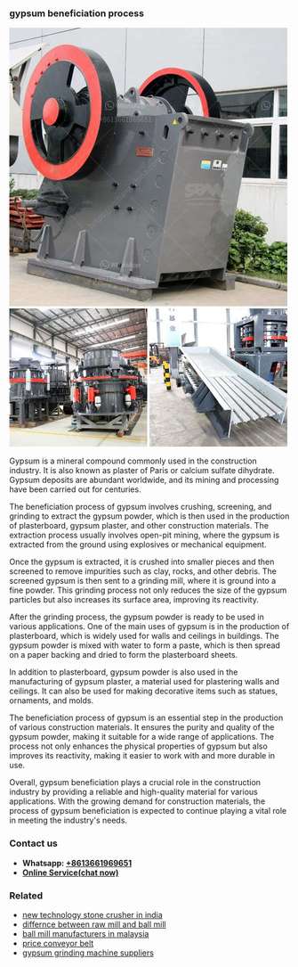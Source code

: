 <h3>gypsum beneficiation process</h3><img src='1708589587.jpg' alt=''><p>Gypsum is a mineral compound commonly used in the construction industry. It is also known as plaster of Paris or calcium sulfate dihydrate. Gypsum deposits are abundant worldwide, and its mining and processing have been carried out for centuries.</p><p>The beneficiation process of gypsum involves crushing, screening, and grinding to extract the gypsum powder, which is then used in the production of plasterboard, gypsum plaster, and other construction materials. The extraction process usually involves open-pit mining, where the gypsum is extracted from the ground using explosives or mechanical equipment.</p><p>Once the gypsum is extracted, it is crushed into smaller pieces and then screened to remove impurities such as clay, rocks, and other debris. The screened gypsum is then sent to a grinding mill, where it is ground into a fine powder. This grinding process not only reduces the size of the gypsum particles but also increases its surface area, improving its reactivity.</p><p>After the grinding process, the gypsum powder is ready to be used in various applications. One of the main uses of gypsum is in the production of plasterboard, which is widely used for walls and ceilings in buildings. The gypsum powder is mixed with water to form a paste, which is then spread on a paper backing and dried to form the plasterboard sheets.</p><p>In addition to plasterboard, gypsum powder is also used in the manufacturing of gypsum plaster, a material used for plastering walls and ceilings. It can also be used for making decorative items such as statues, ornaments, and molds.</p><p>The beneficiation process of gypsum is an essential step in the production of various construction materials. It ensures the purity and quality of the gypsum powder, making it suitable for a wide range of applications. The process not only enhances the physical properties of gypsum but also improves its reactivity, making it easier to work with and more durable in use.</p><p>Overall, gypsum beneficiation plays a crucial role in the construction industry by providing a reliable and high-quality material for various applications. With the growing demand for construction materials, the process of gypsum beneficiation is expected to continue playing a vital role in meeting the industry's needs.</p><h3>Contact us</h3><ul><li><strong>Whatsapp:&nbsp;<a href="https://wa.me/8613661969651">+8613661969651</a></strong></li><li><a href="https://swt.shibang-china.com/?git&amp;zhl&amp;gypsum beneficiation process"><strong>Online Service(chat now)</strong></a></li></ul><h3>Related</h3><ul><li><a href='new technology stone crusher in india.md'>new technology stone crusher in india</a></li><li><a href='differnce between raw mill and ball mill.md'>differnce between raw mill and ball mill</a></li><li><a href='ball mill manufacturers in malaysia.md'>ball mill manufacturers in malaysia</a></li><li><a href='price conveyor belt.md'>price conveyor belt</a></li><li><a href='gypsum grinding machine suppliers.md'>gypsum grinding machine suppliers</a></li></ul>